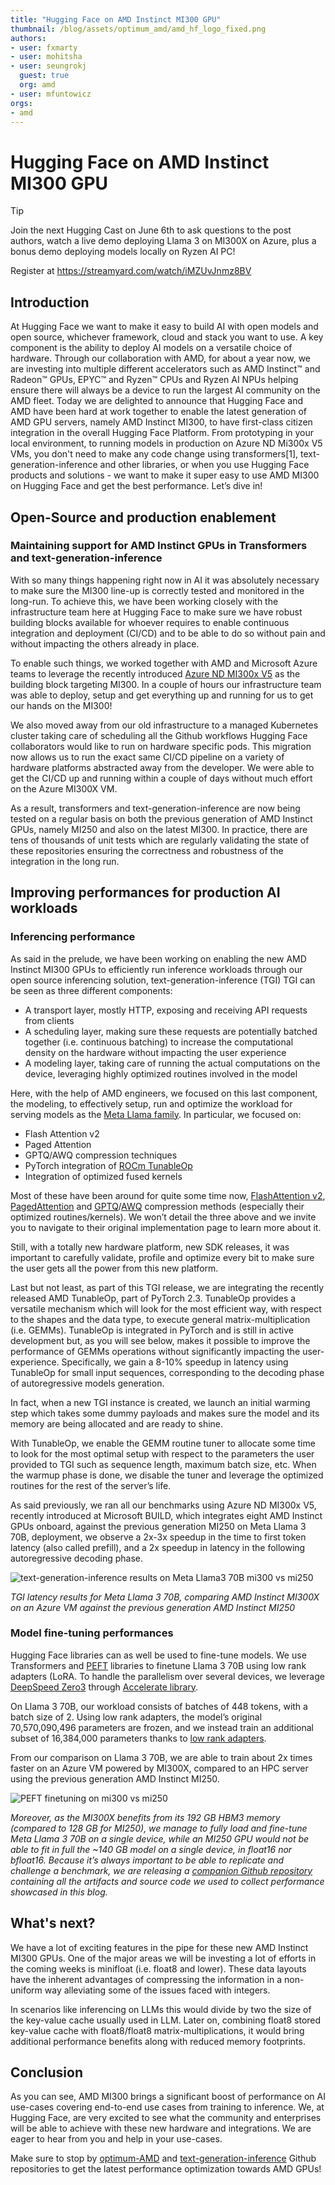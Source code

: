 ```yaml
---
title: "Hugging Face on AMD Instinct MI300 GPU"
thumbnail: /blog/assets/optimum_amd/amd_hf_logo_fixed.png
authors:
- user: fxmarty
- user: mohitsha
- user: seungrokj
  guest: true
  org: amd
- user: mfuntowicz
orgs:
- amd
---
```

# Hugging Face on AMD Instinct MI300 GPU

> [!TIP]
> Join the next Hugging Cast on June 6th to ask questions to the post authors, watch a live demo deploying Llama 3 on MI300X on Azure, plus a bonus demo deploying models locally on Ryzen AI PC!
>
> Register at https://streamyard.com/watch/iMZUvJnmz8BV

## Introduction
At Hugging Face we want to make it easy to build AI with open models and open source, whichever framework, cloud and stack you want to use.
A key component is the ability to deploy AI models on a versatile choice of hardware. 
Through our collaboration with AMD, for about a year now, we are investing into multiple different accelerators such as AMD Instinct™ and Radeon™ GPUs, EPYC™ and Ryzen™ CPUs and Ryzen AI NPUs helping ensure there will always be a device to run the largest AI
community on the AMD fleet. 
Today we are delighted to announce that Hugging Face and AMD have been hard at work together to enable the latest generation of AMD GPU servers, namely AMD Instinct MI300, to have first-class citizen integration in the overall Hugging Face Platform. 
From prototyping in your local environment, to running models in production on Azure ND Mi300x V5 VMs, you don't need to make any code change using transformers[1], text-generation-inference and other libraries, or when you use Hugging Face products and solutions - we want to make it super easy to use AMD MI300 on Hugging Face and get the best performance.
Let’s dive in!

## Open-Source and production enablement
### Maintaining support for AMD Instinct GPUs in Transformers and text-generation-inference

With so many things happening right now in AI it was absolutely necessary to make sure the MI300 line-up is correctly tested and monitored in the long-run. 
To achieve this, we have been working closely with the infrastructure team here at Hugging Face to make sure we have robust building blocks available for whoever requires to enable continuous integration and deployment (CI/CD) and to be able to do so without pain and without impacting the others already in place.

To enable such things, we worked together with AMD and Microsoft Azure teams to leverage the recently introduced [Azure ND MI300x V5](https://techcommunity.microsoft.com/t5/azure-high-performance-computing/introducing-the-new-azure-ai-infrastructure-vm-series-nd-mi300x/ba-p/4145152) as the building block targeting MI300.
In a couple of hours our infrastructure team was able to deploy, setup and get everything up and running for us to get our hands on the MI300!

We also moved away from our old infrastructure to a managed Kubernetes cluster taking care of scheduling all the Github workflows Hugging Face collaborators would like to run on hardware specific pods.
This migration now allows us to run the exact same CI/CD pipeline on a variety of hardware platforms abstracted away from the developer.
We were able to get the CI/CD up and running within a couple of days without much effort on the Azure MI300X VM.

As a result, transformers and text-generation-inference are now being tested on a regular basis on both the previous generation of AMD Instinct GPUs, namely MI250 and also on the latest MI300. 
In practice, there are tens of thousands of unit tests which are regularly validating the state of these repositories ensuring the correctness and robustness of the integration in the long run.

## Improving performances for production AI workloads
### Inferencing performance

As said in the prelude, we have been working on enabling the new AMD Instinct MI300 GPUs to efficiently run inference workloads through our open source inferencing solution, text-generation-inference (TGI)
TGI can be seen as three different components: 
-	A transport layer, mostly HTTP, exposing and receiving API requests from clients
-	A scheduling layer, making sure these requests are potentially batched together (i.e. continuous batching) to increase the computational density on the hardware without impacting the user experience
-	A modeling layer, taking care of running the actual computations on the device, leveraging highly optimized routines involved in the model

Here, with the help of AMD engineers, we focused on this last component, the modeling, to effectively setup, run and optimize the workload for serving models as the [Meta Llama family](https://huggingface.co/meta-llama). In particular, we focused on:
-	Flash Attention v2
-	Paged Attention
-	GPTQ/AWQ compression techniques
-	PyTorch integration of [ROCm TunableOp](https://github.com/pytorch/pytorch/tree/main/aten/src/ATen/cuda/tunable)
-	Integration of optimized fused kernels

Most of these have been around for quite some time now, [FlashAttention v2](https://huggingface.co/papers/2307.08691), [PagedAttention](https://huggingface.co/papers/2309.06180) and [GPTQ](https://huggingface.co/papers/2210.17323)/[AWQ](https://huggingface.co/papers/2306.00978) compression methods (especially their optimized routines/kernels). We won’t detail the three above and we invite you to navigate to their original implementation page to learn more about it. 

Still, with a totally new hardware platform, new SDK releases, it was important to carefully validate, profile and optimize every bit to make sure the user gets all the power from this new platform.

Last but not least, as part of this TGI release, we are integrating the recently released AMD TunableOp, part of PyTorch 2.3.
TunableOp provides a versatile mechanism which will look for the most efficient way, with respect to the shapes and the data type, to execute general matrix-multiplication (i.e. GEMMs).
TunableOp is integrated in PyTorch and is still in active development but, as you will see below, makes it possible to improve the performance of GEMMs operations without significantly impacting the user-experience. 
Specifically, we gain a 8-10% speedup in latency using TunableOp for small input sequences, corresponding to the decoding phase of autoregressive models generation.

In fact, when a new TGI instance is created, we launch an initial warming step which takes some dummy payloads and makes sure the model and its memory are being allocated and are ready to shine. 

With TunableOp, we enable the GEMM routine tuner to allocate some time to look for the most optimal setup with respect to the parameters the user provided to TGI such as sequence length, maximum batch size, etc. 
When the warmup phase is done, we disable the tuner and leverage the optimized routines for the rest of the server’s life.

As said previously, we ran all our benchmarks using Azure ND MI300x V5, recently introduced at Microsoft BUILD, which integrates eight AMD Instinct GPUs onboard, against the previous generation MI250 on Meta Llama 3 70B, deployment, we observe a 2x-3x speedup in the time to first token latency (also called prefill), and a 2x speedup in latency in the following autoregressive decoding phase. 

![text-generation-inference results on Meta Llama3 70B mi300 vs mi250](https://huggingface.co/datasets/huggingface/documentation-images/resolve/main/blog/hf-amd-mi300/tgi_mi300_vs_mi250.png)

_TGI latency results for Meta Llama 3 70B, comparing AMD Instinct MI300X on an Azure VM against the previous generation AMD Instinct MI250_

### Model fine-tuning performances

Hugging Face libraries can as well be used to fine-tune models. 
We use Transformers and [PEFT](https://github.com/huggingface/peft) libraries to finetune Llama 3 70B using low rank adapters (LoRA. To handle the parallelism over several devices, we leverage [DeepSpeed Zero3](https://deepspeed.readthedocs.io/en/latest/zero3.html) through [Accelerate library](https://huggingface.co/docs/accelerate/usage_guides/deepspeed).

On Llama 3 70B, our workload consists of batches of 448 tokens, with a batch size of 2. Using low rank adapters, the model’s original 70,570,090,496 parameters are frozen, and we instead train an additional subset of 16,384,000 parameters thanks to [low rank adapters](https://arxiv.org/abs/2106.09685).

From our comparison on Llama 3 70B, we are able to train about 2x times faster on an Azure VM powered by MI300X, compared to an HPC server using the previous generation AMD Instinct MI250.

![PEFT finetuning on mi300 vs mi250](https://huggingface.co/datasets/huggingface/documentation-images/resolve/main/blog/hf-amd-mi300/peft_finetuning_mi300_vs_mi250.png)

_Moreover, as the MI300X benefits from its 192 GB HBM3 memory (compared to 128 GB for MI250), we manage to fully load and fine-tune Meta Llama 3 70B on a single device, while an MI250 GPU would not be able to fit in full the ~140 GB model on a single device, in float16 nor bfloat16._
_Because it’s always important to be able to replicate and challenge a benchmark, we are releasing a [companion Github repository](https://github.com/huggingface/hf-rocm-benchmark) containing all the artifacts and source code we used to collect performance showcased in this blog._


## What's next?

We have a lot of exciting features in the pipe for these new AMD Instinct MI300 GPUs. 
One of the major areas we will be investing a lot of efforts in the coming weeks is minifloat (i.e. float8 and lower). 
These data layouts have the inherent advantages of compressing the information in a non-uniform way alleviating some of the issues faced with integers. 

In scenarios like inferencing on LLMs this would divide by two the size of the key-value cache usually used in LLM. 
Later on, combining float8 stored key-value cache with float8/float8 matrix-multiplications, it would bring additional performance benefits along with reduced memory footprints.

## Conclusion

As you can see, AMD MI300 brings a significant boost of performance on AI use-cases covering end-to-end use cases from training to inference. 
We, at Hugging Face, are very excited to see what the community and enterprises will be able to achieve with these new hardware and integrations. 
We are eager to hear from you and help in your use-cases.

Make sure to stop by [optimum-AMD](https://github.com/huggingface/optimum-amd) and [text-generation-inference](https://github.com/huggingface/text-generation-inference/) Github repositories to get the latest performance optimization towards AMD GPUs!
